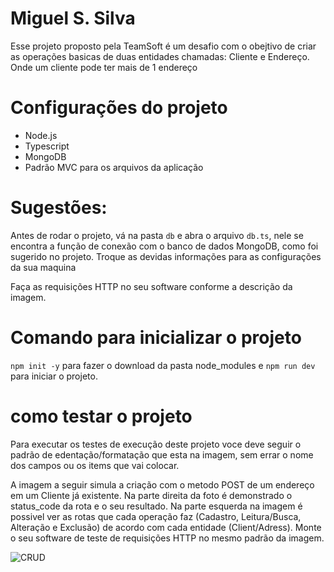 # Miguel S. Silva

Esse projeto proposto pela TeamSoft é um desafio  com o obejtivo de criar as operações basicas de duas entidades chamadas:
Cliente e Endereço. Onde um cliente pode ter mais de 1 endereço

# Configurações do projeto
- Node.js
- Typescript
- MongoDB 
- Padrão MVC para os arquivos da aplicação

# Sugestões:
Antes de rodar o projeto, vá na pasta `db` e abra o arquivo `db.ts`, nele se encontra a função de conexão com o banco de dados MongoDB, como foi sugerido no projeto. Troque as devidas informações para as configurações da sua maquina

Faça as requisições HTTP no seu software conforme a descrição da imagem.

# Comando para inicializar o projeto
 `npm init -y` para fazer o download da pasta node_modules e  `npm run dev` para iniciar o projeto.


# como testar o projeto
Para executar os testes de execução deste projeto voce deve seguir o padrão de edentação/formatação que esta na imagem, sem errar o nome dos campos ou os items que vai colocar.

A imagem a seguir simula a criação com o metodo POST de um endereço em um Cliente já existente.
Na parte direita da foto é demonstrado o status_code da rota e o seu resultado.
Na parte esquerda na imagem é possivel ver as rotas que cada operação faz (Cadastro, Leitura/Busca, Alteração e Exclusão) de acordo com cada entidade (Client/Adress). 
Monte o seu software de teste de requisições HTTP no mesmo padrão da imagem.

![CRUD](https://user-images.githubusercontent.com/69445570/231390191-df5c05ac-4caf-4aee-bd95-4bb953b096a7.png)






